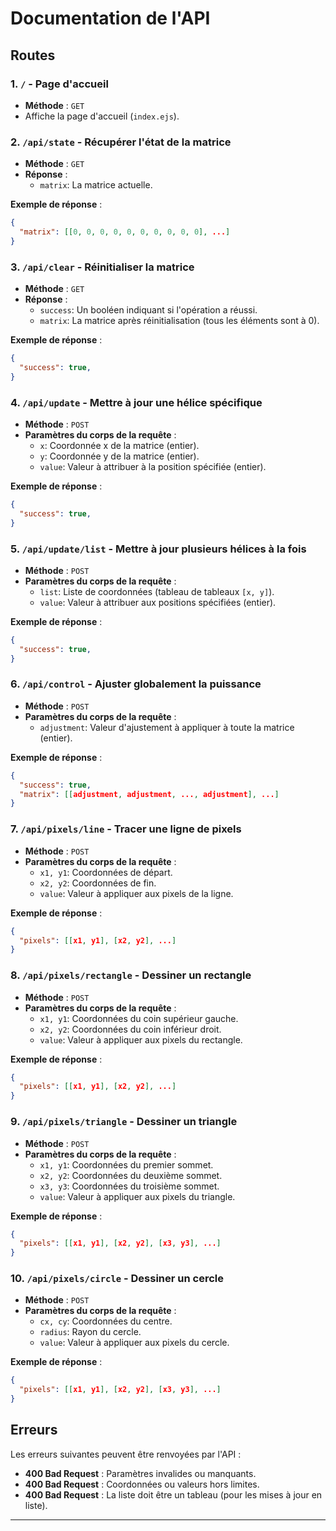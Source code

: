 
# Documentation de l'API

## Routes

### 1. `/` - Page d'accueil
- **Méthode** : `GET`
- Affiche la page d'accueil (`index.ejs`).

### 2. `/api/state` - Récupérer l'état de la matrice
- **Méthode** : `GET`
- **Réponse** :
  - `matrix`: La matrice actuelle.

**Exemple de réponse** :
```json
{
  "matrix": [[0, 0, 0, 0, 0, 0, 0, 0, 0, 0], ...]
}
```

### 3. `/api/clear` - Réinitialiser la matrice
- **Méthode** : `GET`
- **Réponse** :
  - `success`: Un booléen indiquant si l'opération a réussi.
  - `matrix`: La matrice après réinitialisation (tous les éléments sont à 0).

**Exemple de réponse** :
```json
{
  "success": true,
}
```

### 4. `/api/update` - Mettre à jour une hélice spécifique
- **Méthode** : `POST`
- **Paramètres du corps de la requête** :
  - `x`: Coordonnée x de la matrice (entier).
  - `y`: Coordonnée y de la matrice (entier).
  - `value`: Valeur à attribuer à la position spécifiée (entier).

**Exemple de réponse** :
```json
{
  "success": true,
}
```

### 5. `/api/update/list` - Mettre à jour plusieurs hélices à la fois
- **Méthode** : `POST`
- **Paramètres du corps de la requête** :
  - `list`: Liste de coordonnées (tableau de tableaux `[x, y]`).
  - `value`: Valeur à attribuer aux positions spécifiées (entier).

**Exemple de réponse** :
```json
{
  "success": true,
}
```

### 6. `/api/control` - Ajuster globalement la puissance
- **Méthode** : `POST`
- **Paramètres du corps de la requête** :
  - `adjustment`: Valeur d'ajustement à appliquer à toute la matrice (entier).

**Exemple de réponse** :
```json
{
  "success": true,
  "matrix": [[adjustment, adjustment, ..., adjustment], ...]
}
```

### 7. `/api/pixels/line` - Tracer une ligne de pixels
- **Méthode** : `POST`
- **Paramètres du corps de la requête** :
  - `x1, y1`: Coordonnées de départ.
  - `x2, y2`: Coordonnées de fin.
  - `value`: Valeur à appliquer aux pixels de la ligne.

**Exemple de réponse** :
```json
{
  "pixels": [[x1, y1], [x2, y2], ...]
}
```

### 8. `/api/pixels/rectangle` - Dessiner un rectangle
- **Méthode** : `POST`
- **Paramètres du corps de la requête** :
  - `x1, y1`: Coordonnées du coin supérieur gauche.
  - `x2, y2`: Coordonnées du coin inférieur droit.
  - `value`: Valeur à appliquer aux pixels du rectangle.

**Exemple de réponse** :
```json
{
  "pixels": [[x1, y1], [x2, y2], ...]
}
```

### 9. `/api/pixels/triangle` - Dessiner un triangle
- **Méthode** : `POST`
- **Paramètres du corps de la requête** :
  - `x1, y1`: Coordonnées du premier sommet.
  - `x2, y2`: Coordonnées du deuxième sommet.
  - `x3, y3`: Coordonnées du troisième sommet.
  - `value`: Valeur à appliquer aux pixels du triangle.

**Exemple de réponse** :
```json
{
  "pixels": [[x1, y1], [x2, y2], [x3, y3], ...]
}
```
### 10. `/api/pixels/circle` - Dessiner un cercle
- **Méthode** : `POST`
- **Paramètres du corps de la requête** :
  - `cx, cy`: Coordonnées du centre.
  - `radius`: Rayon du cercle.
  - `value`: Valeur à appliquer aux pixels du cercle.

**Exemple de réponse** :
```json
{
  "pixels": [[x1, y1], [x2, y2], [x3, y3], ...]
}
```
## Erreurs
Les erreurs suivantes peuvent être renvoyées par l'API :
- **400 Bad Request** : Paramètres invalides ou manquants.
- **400 Bad Request** : Coordonnées ou valeurs hors limites.
- **400 Bad Request** : La liste doit être un tableau (pour les mises à jour en liste).

---
